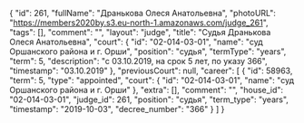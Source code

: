 {
    "id": 261,
    "fullName": "Дранькова Олеся Анатольевна",
    "photoURL": "https://members2020by.s3.eu-north-1.amazonaws.com/judge_261",
    "tags": [],
    "comment": "",
    "layout": "judge",
    "title": "Судья Дранькова Олеся Анатольевна",
    "court": {
        "id": "02-014-03-01",
        "name": "суд Оршанского района и г. Орши",
        "position": "судья",
        "termType": "years",
        "term": 5,
        "description": "c 03.10.2019, на срок 5 лет, по указу 366",
        "timestamp": "03.10.2019"
    },
    "previousCourt": null,
    "career": [
        {
            "id": 58963,
            "term": 5,
            "type": "appointed",
            "court": {
                "id": "02-014-03-01",
                "name": "суд Оршанского района и г. Орши"
            },
            "extra": [],
            "comment": "",
            "house_id": "02-014-03-01",
            "judge_id": 261,
            "position": "судья",
            "term_type": "years",
            "timestamp": "2019-10-03",
            "decree_number": "366"
        }
    ]
}